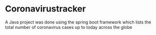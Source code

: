 # Coronavirustracker
 A Java project was done using the spring boot framework which lists the total number of coronavirus cases up to today across the globe
